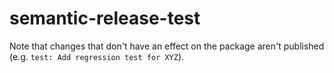 # semantic-release-test

Note that changes that don't have an effect on the package aren't published (e.g. `test: Add regression test for XYZ`).

